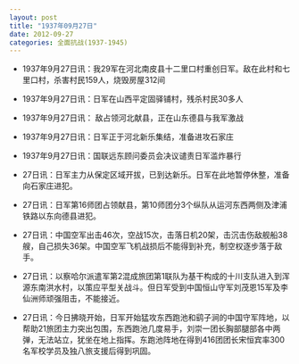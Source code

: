 ```yaml
---
layout: post
title: "1937年09月27日"
date: 2012-09-27
categories: 全面抗战(1937-1945)
---
```


<meta name="referrer" content="no-referrer" />

- 1937年9月27日讯：我29军在河北南皮县十二里口村重创日军。敌在此村和七里口村，杀害村民159人，烧毁房屋312间 

- 1937年9月27日讯：日军在山西平定固驿铺村，残杀村民30多人 

- 1937年9月27日讯： 敌占领河北献县，正在山东德县与我军激战 

- 1937年9月27日讯：日军正于河北新乐集结，准备进攻石家庄 

- 1937年9月27日讯：国联远东顾问委员会决议谴责日军滥炸暴行 

- 27日讯：日军主力从保定区域开拔，已到达新乐。日军在此地暂停休整，准备向石家庄进犯。 

- 27日讯：日军第16师团占领献县，第10师团分3个纵队从运河东西两侧及津浦铁路以东向德县进犯。 

- 27日讯：中国空军出击46次，空战15次，击落日机20架，击沉击伤敌舰船38艘，自己损失36架。中国空军飞机战损后不能得到补充，制空权逐步落于敌手。 

- 27日讯：以察哈尔派遣军第2混成旅团第1联队为基干构成的十川支队进入到浑源东南洪水村，以策应平型关战斗。但日军受到中国恒山守军刘茂恩15军及李仙洲师顽强阻击，不能接近。 

- 27日讯：今日拂晓开始，日军开始猛攻东西跑池和鹞子涧的中国守军阵地，以帮助21旅团主力突出包围，东西跑池几度易手，刘崇一团长胸部腿部各中两弹，无法站立，犹坐在地上指挥。东跑池阵地在得到416团团长宋恒宾率300名军校学员及独八旅支援后得到巩固。 


